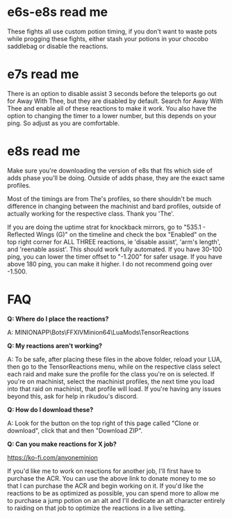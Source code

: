 # e6s-e8s read me

These fights all use custom potion timing, if you don't want to waste pots while progging these fights, either stash your potions in your chocobo saddlebag or disable the reactions.

# e7s read me

There is an option to disable assist 3 seconds before the teleports go out for Away With Thee, but they are disabled by default. Search for Away With Thee and enable all of these reactions to make it work. You also have the option to changing the timer to a lower number, but this depends on your ping. So adjust as you are comfortable.

# e8s read me
Make sure you're downloading the version of e8s that fits which side of adds phase you'll be doing. Outside of adds phase, they are the exact same profiles.

Most of the timings are from The's profiles, so there shouldn't be much difference in changing between the machinist and bard profiles, outside of actually working for the respective class. Thank you 'The'.

If you are doing the uptime strat for knockback mirrors, go to "535.1 - Reflected Wings (G)" on the timeline and check the box "Enabled" on the top right corner for ALL THREE reactions, ie 'disable assist', 'arm's length', and 'reenable assist'. This should work fully automated. If you have 30-100 ping, you can lower the timer offset to "-1.200" for safer usage. If you have above 180 ping, you can make it higher. I do not recommend going over -1.500. 

# FAQ
**Q: Where do I place the reactions?**

A: MINIONAPP\Bots\FFXIVMinion64\LuaMods\TensorReactions

**Q: My reactions aren't working?**

A: To be safe, after placing these files in the above folder, reload your LUA, then go to the TensorReactions menu, while on the respective class select each raid and make sure the profile for the class you're on is selected. If you're on machinist, select the machinist profiles, the next time you load into that raid on machinist, that profile will load. If you're having any issues beyond this, ask for help in rikudou's discord.

**Q: How do I download these?**

A: Look for the button on the top right of this page called "Clone or download", click that and then "Download ZIP".

**Q: Can you make reactions for X job?**

https://ko-fi.com/anyoneminion

If you'd like me to work on reactions for another job, I'll first have to purchase the ACR. You can use the above link to donate money to me so that I can purchase the ACR and begin working on it. If you'd like the reactions to be as optimized as possible, you can spend more to allow me to purchase a jump potion on an alt and I'll dedicate an alt character entirely to raiding on that job to optimize the reactions in a live setting.
